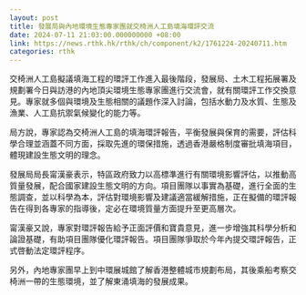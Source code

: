```yaml
---
layout: post
title: 發展局與內地環境生態專家團就交椅洲人工島填海環評交流
date: 2024-07-11 21:03:00.000000000 +08:00
link: https://news.rthk.hk/rthk/ch/component/k2/1761224-20240711.htm
categories: rthk
---
```


交椅洲人工島擬議填海工程的環評工作進入最後階段，發展局、土木工程拓展署及規劃署今日與訪港的內地頂尖環境生態專家團進行交流會，就有關環評工作交換意見。專家就多個與環境及生態相關的議題作深入討論，包括水動力及水質、生態及漁業、人工島抗禦氣候變化的能力等。

局方說，專家認為交椅洲人工島的填海環評報告，平衡發展與保育的需要，評估科學合理並涵蓋不同方面，採取先進的環保措施，透過香港嚴格制度審批填海項目，體現建設生態文明的理念。

發展局局長甯漢豪表示，特區政府致力以高標準進行有關環境影響評估，以推動高質量發展，配合國家建設生態文明的方向。項目團隊以事實為基礎，進行全面的生態調查，並以科學為本，評估對環境影響及建議適當緩解措施，正在擬備的環評報告在得到各專家的指導後，定必在環境質量方面提升至更高層次。

甯漢豪又說，專家對環評報告給予正面評價和寶貴意見，進一步增強其科學分析和論證基礎，有助項目團隊優化環評報告。項目團隊爭取於今年內提交環評報告，正式啓動法定環評程序。

另外，內地專家團早上到中環展城館了解香港整體城市規劃布局，其後乘船考察交椅洲一帶的生態環境，並了解東涌填海的發展成果。

